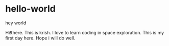 # hello-world
hey world 

Hi!there. This is krish. I love to learn coding in space exploration. 
This is my first day here. Hope i will do well.
